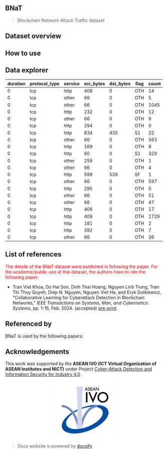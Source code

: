 ## BNaT
> Blockchain Network Attack Traffic dataset

## Dataset overview


## How to use

## Data explorer

| duration | protocol_type | service | src_bytes | dst_bytes | flag | count | srv_count | serror_rate | same_srv_rate | diff_srv_rate | srv_serror_rate | srv_diff_host_rate | dst_host_count | dst_host_srv_count | dst_host_same_srv_rate | dst_host_diff_srv_rate | dst_host_same_src_port_rate | dst_host_serror_rate | dst_host_srv_diff_host_rate | dst_host_srv_serror_rate | label  |
| -------- | ------------- | ------- | --------- | --------- | ---- | ----- | --------- | ----------- | ------------- | ------------- | --------------- | ------------------ | -------------- | ------------------ | ---------------------- | ---------------------- | --------------------------- | -------------------- | --------------------------- | ------------------------ | ------ |
| 0        | tcp           | http    | 408       | 0         | OTH  | 14    | 13        | 0           | 0.64          | 0.36          | 0               | 0.31               | 14             | 13                 | 0.64                   | 0.36                   | 0.21                        | 0                    | 0.31                        | 0                        | MitM   |
| 0        | tcp           | other   | 66        | 0         | OTH  | 5     | 15        | 0           | 1             | 0             | 0               | 0.67               | 5              | 15                 | 1                      | 0                      | 0.31                        | 0                    | 0.67                        | 0                        | Normal |
| 0        | tcp           | other   | 66        | 0         | OTH  | 1045  | 2549      | 0           | 1             | 0             | 0               | 0.59               | 50             | 96                 | 1                      | 0                      | 0.52                        | 0                    | 0.48                        | 0                        | Normal |
| 0        | tcp           | http    | 232       | 0         | OTH  | 12    | 32        | 0           | 1             | 0             | 0               | 0.62               | 12             | 32                 | 1                      | 0                      | 0.36                        | 0                    | 0.62                        | 0                        | Normal |
| 0        | tcp           | other   | 66        | 0         | OTH  | 9     | 23        | 0           | 1             | 0             | 0               | 0.61               | 9              | 23                 | 1                      | 0                      | 0.38                        | 0                    | 0.61                        | 0                        | Normal |
| 0        | tcp           | http    | 294       | 0         | OTH  | 0     | 71        | 0           | 0             | 0             | 0               | 1                  | 0              | 71                 | 0                      | 0                      | 0.33                        | 0                    | 1                           | 0                        | BP     |
| 0        | tcp           | http    | 834       | 435       | S1   | 22    | 14        | 0.05        | 0.45          | 0.55          | 0.07            | 0.29               | 22             | 14                 | 0.45                   | 0.55                   | 0                           | 0.05                 | 0.29                        | 0.07                     | MitM   |
| 0        | tcp           | other   | 66        | 0         | OTH  | 563   | 54        | 0           | 0.05          | 0.95          | 0               | 0.52               | 58             | 6                  | 0.03                   | 0.97                   | 0.14                        | 0                    | 0.67                        | 0                        | Normal |
| 0        | tcp           | http    | 169       | 0         | OTH  | 9     | 23        | 0           | 1             | 0             | 0               | 0.61               | 9              | 23                 | 1                      | 0                      | 0.38                        | 0                    | 0.61                        | 0                        | Normal |
| 0        | tcp           | http    | 60        | 0         | S1   | 329   | 343       | 0.88        | 0.98          | 0.02          | 0.84            | 0.06               | 100            | 100                | 1                      | 0                      | 0                           | 1                    | 0                           | 1                        | DoS    |
| 0        | tcp           | other   | 258       | 0         | OTH  | 1     | 5         | 0           | 1             | 0             | 0               | 0.8                | 1              | 5                  | 1                      | 0                      | 0.5                         | 0                    | 0.8                         | 0                        | Normal |
| 0        | tcp           | other   | 66        | 0         | OTH  | 4     | 5         | 0           | 1             | 0             | 0               | 0.2                | 4              | 5                  | 1                      | 0                      | 0                           | 0                    | 0.2                         | 0                        | Normal |
| 0        | tcp           | http    | 599       | 526       | SF   | 1     | 1         | 0           | 1             | 0             | 0               | 0                  | 1              | 1                  | 1                      | 0                      | 0                           | 0                    | 0                           | 0                        | Normal |
| 0        | tcp           | other   | 66        | 0         | OTH  | 597   | 985       | 0           | 0.94          | 0.06          | 0               | 0.43               | 49             | 96                 | 0.96                   | 0.04                   | 0                           | 0                    | 0.51                        | 0                        | Normal |
| 0        | tcp           | http    | 295       | 0         | OTH  | 0     | 3         | 0           | 0             | 0             | 0               | 1                  | 0              | 3                  | 0                      | 0                      | 0                           | 0                    | 1                           | 0                        | BP     |
| 0        | tcp           | other   | 66        | 0         | OTH  | 51    | 68        | 0           | 0.92          | 0.08          | 0               | 0.31               | 51             | 68                 | 0.92                   | 0.08                   | 0                           | 0                    | 0.31                        | 0                        | Normal |
| 0        | tcp           | other   | 66        | 0         | OTH  | 47    | 70        | 0           | 0.91          | 0.09          | 0               | 0.39               | 47             | 70                 | 0.91                   | 0.09                   | 0                           | 0                    | 0.39                        | 0                        | Normal |
| 0        | tcp           | http    | 406       | 0         | OTH  | 17    | 13        | 0           | 0.59          | 0.41          | 0               | 0.23               | 17             | 13                 | 0.59                   | 0.41                   | 0.14                        | 0                    | 0.23                        | 0                        | MitM   |
| 0        | tcp           | http    | 409       | 0         | OTH  | 1729  | 3014      | 0           | 0.97          | 0.03          | 0               | 0.44               | 53             | 95                 | 0.94                   | 0.06                   | 0.09                        | 0                    | 0.47                        | 0                        | FoT    |
| 0        | tcp           | http    | 181       | 0         | OTH  | 2     | 8         | 0           | 1             | 0             | 0               | 0.75               | 2              | 8                  | 1                      | 0                      | 0.22                        | 0                    | 0.75                        | 0                        | Normal |
| 0        | tcp           | http    | 392       | 0         | OTH  | 7     | 3         | 0           | 0.43          | 0.57          | 0               | 0                  | 7              | 3                  | 0.43                   | 0.57                   | 0                           | 0                    | 0                           | 0                        | MitM   |
| 0        | tcp           | other   | 66        | 0         | OTH  | 36    | 49        | 0           | 0.83          | 0.17          | 0               | 0.39               | 36             | 49                 | 0.83                   | 0.17                   | 0                           | 0                    | 0.39                        | 0                        | Normal |

## List of references

<span style="color:red">The details of the BNaT dataset were published in following the paper. For the academic/public use of this dataset, the authors have to cite the following paper:</span>

- Tran Viet Khoa, Do Hai Son, Dinh Thai Hoang, Nguyen Linh Trung, Tran Thi Thuy Quynh, Diep N. Nguyen, Nguyen Viet Ha, and Eryk Dutkiewicz, "Collaborative Learning for Cyberattack Detection in Blockchain Networks," *IEEE Transactions on Systems, Man, and Cybernetics: Systems*, pp. 1-15, Feb. 2024. (accepted) [pre-print](https://arxiv.org/abs/2203.11076)

## Referenced by

BNaT is used by the following papers:

## Acknowledgements

This work was supported by the **ASEAN IVO (ICT Virtual Organization of ASEAN Institutes and NICT)** under Project [Cyber-Attack Detection and Information Security for Industry 4.0](https://www.nict.go.jp/en/asean_ivo/ASEAN_IVO_2018_Projects02.html). 

<p float="left" style="text-align-last: center">
  <a href="https://www.nict.go.jp/en/asean_ivo/ASEAN_IVO_2018_Projects02.html" target="_blank"><img src="./assets/img/IVO.png" class="logo"/></a>
</p>

> Docs website is powered by [docsify](https://docsify.js.org/)
